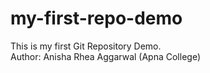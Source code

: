# my-first-repo-demo

This is my first Git Repository Demo.
<br>
Author: Anisha Rhea Aggarwal (Apna College)
